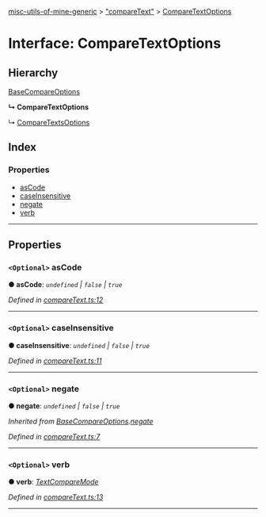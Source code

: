 [misc-utils-of-mine-generic](../README.md) > ["compareText"](../modules/_comparetext_.md) > [CompareTextOptions](../interfaces/_comparetext_.comparetextoptions.md)

# Interface: CompareTextOptions

## Hierarchy

 [BaseCompareOptions](_comparetext_.basecompareoptions.md)

**↳ CompareTextOptions**

↳  [CompareTextsOptions](_comparetext_.comparetextsoptions.md)

## Index

### Properties

* [asCode](_comparetext_.comparetextoptions.md#ascode)
* [caseInsensitive](_comparetext_.comparetextoptions.md#caseinsensitive)
* [negate](_comparetext_.comparetextoptions.md#negate)
* [verb](_comparetext_.comparetextoptions.md#verb)

---

## Properties

<a id="ascode"></a>

### `<Optional>` asCode

**● asCode**: *`undefined` \| `false` \| `true`*

*Defined in [compareText.ts:12](https://github.com/cancerberoSgx/misc-utils-of-mine/blob/1934db3/misc-utils-of-mine-generic/src/compareText.ts#L12)*

___
<a id="caseinsensitive"></a>

### `<Optional>` caseInsensitive

**● caseInsensitive**: *`undefined` \| `false` \| `true`*

*Defined in [compareText.ts:11](https://github.com/cancerberoSgx/misc-utils-of-mine/blob/1934db3/misc-utils-of-mine-generic/src/compareText.ts#L11)*

___
<a id="negate"></a>

### `<Optional>` negate

**● negate**: *`undefined` \| `false` \| `true`*

*Inherited from [BaseCompareOptions](_comparetext_.basecompareoptions.md).[negate](_comparetext_.basecompareoptions.md#negate)*

*Defined in [compareText.ts:7](https://github.com/cancerberoSgx/misc-utils-of-mine/blob/1934db3/misc-utils-of-mine-generic/src/compareText.ts#L7)*

___
<a id="verb"></a>

### `<Optional>` verb

**● verb**: *[TextCompareMode](../modules/_comparetext_.md#textcomparemode)*

*Defined in [compareText.ts:13](https://github.com/cancerberoSgx/misc-utils-of-mine/blob/1934db3/misc-utils-of-mine-generic/src/compareText.ts#L13)*

___


